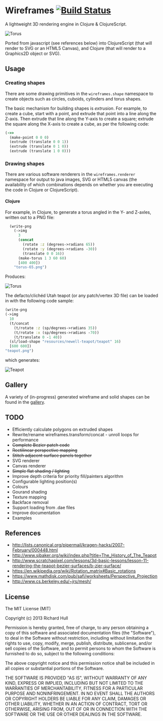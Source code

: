 # Wireframes [![Build Status](https://secure.travis-ci.org/rm-hull/wireframes.png)](http://travis-ci.org/rm-hull/wireframes)

A lightweight 3D rendering engine in Clojure & ClojureScript.

![Torus](https://raw.github.com/rm-hull/wireframes/master/doc/gallery/solid-torus.png)

Ported from javascript (see references below) into ClojureScript (that will
render to SVG or an HTML5 Canvas), and Clojure (that will render to a Graphics2D object
or SVG).

## Usage

### Creating shapes

There are some drawing primitives in the ```wireframes.shape``` namespace to create
objects such as circles, cuboids, cylinders and torus shapes.

The basic mechanism for building shapes is *extrusion*. For example, to create a cube, 
start with a point, and extrude that point into a line along the Z-axis. Then extrude
that line along the Y-axis to create a square; extrude the square along the X-axis to
create a cube, as per the following code:

```clojure
(->>
  (make-point 0 0 0)
  (extrude (translate 0 0 1))
  (extrude (translate 0 1 0))
  (extrude (translate 1 0 0)))
```

### Drawing shapes

There are various software renderers in the ```wireframes.renderer``` namespace for
output to java images, SVG or HTML5 canvas (the availability of which combinations
depends on whether you are executing the code in Clojure or ClojureScript).

#### Clojure

For example, in Clojure, to generate a torus angled in the Y- and Z-axles, written
out to a PNG file:

```clojure
  (write-png
    (->img
      3
      (concat
        (rotate :z (degrees->radians 65))
        (rotate :y (degrees->radians -30))
        (translate 0 0 16))
      (make-torus 1 3 60 60)
      [400 400])
    "torus-65.png")
```
Produces:

![Torus](https://raw.github.com/rm-hull/wireframes/master/doc/gallery/wireframe-torus.png)

The defacto/clichéd Utah teapot (or any patch/vertex 3D file) can be loaded in with the following
code sample:

```clojure
(write-png
(->img
  10
  (t/concat
    (t/rotate :z (sp/degrees->radians 35))
    (t/rotate :x (sp/degrees->radians -70))
    (t/translate 0 -1 40))
  (sl/load-shape "resources/newell-teapot/teapot" 16)
  [600 600])
"teapot.png")
```
which generates:

![Teapot](https://raw.github.com/rm-hull/wireframes/master/doc/gallery/wireframe-teapot.png)

## Gallery

A variety of (in-progress) generated wireframe and solid shapes can be found 
in the [gallery](https://github.com/rm-hull/wireframes/blob/master/GALLERY.md).

## TODO

* Efficiently calculate polygons on extruded shapes
* Rewrite/rename wireframes.transform/concat - unroll loops for performance
* ~~Complete Bezier patch code~~
* ~~Rectilinear perspective mapping~~
* ~~Stitch adjacent surface panels together~~
* SVG renderer
* Canvas renderer
* ~~Simple flat shading / lighting~~
* Improve depth criteria for priority fill/painters algorithm
* Configurable lighting position(s)
* Colours
* Gourand shading
* Texture mapping
* Backface removal
* Support loading from .dae files
* Improve documentation
* Examples

## References

* http://lists.canonical.org/pipermail/kragen-hacks/2007-February/000448.html
* http://www.sjbaker.org/wiki/index.php?title=The_History_of_The_Teapot
* http://www.scratchapixel.com/lessons/3d-basic-lessons/lesson-11-rendering-the-teapot-bezier-surfaces/b-zier-surface/
* https://en.wikipedia.org/wiki/Rotation_matrix#Basic_rotations
* https://www.mathdisk.com/pub/safi/worksheets/Perspective_Projection
* http://www.cs.berkeley.edu/~jrs/mesh/

## License

The MIT License (MIT)

Copyright (c) 2013 Richard Hull

Permission is hereby granted, free of charge, to any person obtaining a copy of
this software and associated documentation files (the "Software"), to deal in
the Software without restriction, including without limitation the rights to
use, copy, modify, merge, publish, distribute, sublicense, and/or sell copies of
the Software, and to permit persons to whom the Software is furnished to do so,
subject to the following conditions:

The above copyright notice and this permission notice shall be included in all
copies or substantial portions of the Software.

THE SOFTWARE IS PROVIDED "AS IS", WITHOUT WARRANTY OF ANY KIND, EXPRESS OR
IMPLIED, INCLUDING BUT NOT LIMITED TO THE WARRANTIES OF MERCHANTABILITY, FITNESS
FOR A PARTICULAR PURPOSE AND NONINFRINGEMENT. IN NO EVENT SHALL THE AUTHORS OR
COPYRIGHT HOLDERS BE LIABLE FOR ANY CLAIM, DAMAGES OR OTHER LIABILITY, WHETHER
IN AN ACTION OF CONTRACT, TORT OR OTHERWISE, ARISING FROM, OUT OF OR IN
CONNECTION WITH THE SOFTWARE OR THE USE OR OTHER DEALINGS IN THE SOFTWARE.
